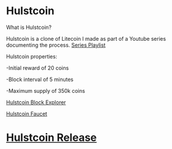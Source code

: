 Hulstcoin 
================================

What is Hulstcoin?

Hulstcoin is a clone of Litecoin I made as part of a Youtube series documenting the process. 
[Series Playlist](https://www.youtube.com/playlist?list=PLHWfvuRy-9gdCv2oD_Ywd0swNF3N8mXt-&disable_polymer=true)

Hulstcoin properties:

-Initial reward of 20 coins

-Block interval of 5 minutes

-Maximum supply of 350k coins

[Hulstcoin Block Explorer](http://159.65.188.63:8000/)

[Hulstcoin Faucet](http://159.65.188.63/)

# [Hulstcoin Release](https://github.com/schyczewski/hulstcoin/releases/tag/v0.8)
